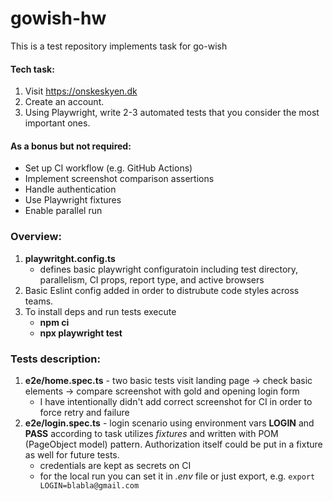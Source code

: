 # gowish-hw
This is a test repository implements task for go-wish

#### Tech task:
1. Visit https://onskeskyen.dk
2. Create an account.
3. Using Playwright, write 2-3 automated tests that you consider the most important ones.
#### As a bonus but not required:
- Set up CI workflow (e.g. GitHub Actions)
- Implement screenshot comparison assertions
- Handle authentication
- Use Playwright fixtures
- Enable parallel run

### Overview:
1. **playwritght.config.ts**
   - defines basic playwright configuratoin including test directory, parallelism, CI props, report type, and active browsers
3. Basic Eslint config added in order to distrubute code styles across teams.
4. To install deps and run tests execute
   - **npm ci**
   - **npx playwright test**

### Tests description:
1. **e2e/home.spec.ts** - two basic tests visit landing page -> check basic elements -> compare screenshot with gold and opening login form
   - I have intentionally didn't add correct screenshot for CI in order to force retry and failure
2. **e2e/login.spec.ts** - login scenario using environment vars **LOGIN** and **PASS** according to task utilizes *fixtures* and written with POM (PageObject model) pattern. Authorization itself could be put in a fixture as well for future tests.
   - credentials are kept as secrets on CI
   - for the local run you can set it in *.env* file or just export, e.g. `export LOGIN=blabla@gmail.com`
